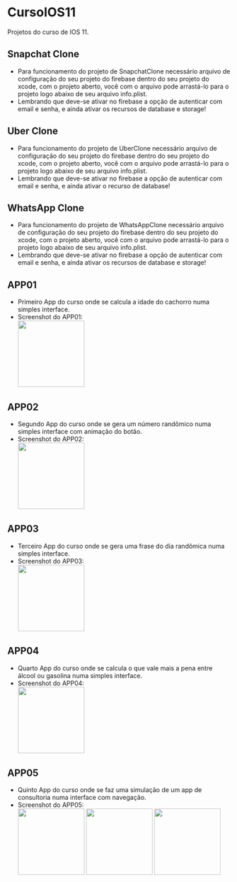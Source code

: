 # CursoIOS11
Projetos do curso de IOS 11.

## Snapchat Clone ##
* Para funcionamento do projeto de SnapchatClone necessário arquivo de configuração do seu projeto do firebase dentro do seu projeto do xcode, com o projeto aberto, você com o arquivo pode arrastá-lo para o projeto logo abaixo de seu arquivo info.plist.
* Lembrando que deve-se ativar no firebase a opção de autenticar com email e senha, e ainda ativar os recursos de database e storage!

## Uber Clone ##
* Para funcionamento do projeto de UberClone necessário arquivo de configuração do seu projeto do firebase dentro do seu projeto do xcode, com o projeto aberto, você com o arquivo pode arrastá-lo para o projeto logo abaixo de seu arquivo info.plist.
* Lembrando que deve-se ativar no firebase a opção de autenticar com email e senha, e ainda ativar o recurso de database!

## WhatsApp Clone ##
* Para funcionamento do projeto de WhatsAppClone necessário arquivo de configuração do seu projeto do firebase dentro do seu projeto do xcode, com o projeto aberto, você com o arquivo pode arrastá-lo para o projeto logo abaixo de seu arquivo info.plist.
* Lembrando que deve-se ativar no firebase a opção de autenticar com email e senha, e ainda ativar os recursos de database e storage!

## APP01 ##
* Primeiro App do curso onde se calcula a idade do cachorro numa simples interface.
* Screenshot do APP01:
<br/>  <img src="https://raw.githubusercontent.com/leonardopaza/cursoIOS11/master/APP01/Screenshots/APP01iPhone8.png" width="150">

## APP02 ##
* Segundo App do curso onde se gera um número randômico numa simples interface com animação do botão.
* Screenshot do APP02:
<br/>  <img src="https://raw.githubusercontent.com/leonardopaza/cursoIOS11/master/APP02/Screenshots/APP02iPhone8.png" width="150">

## APP03 ##
* Terceiro App do curso onde se gera uma frase do dia randômica numa simples interface.
* Screenshot do APP03:
<br/>  <img src="https://raw.githubusercontent.com/leonardopaza/cursoIOS11/master/APP03/Screenshots/APP03iPhone8.png" width="150">

## APP04 ##
* Quarto App do curso onde se calcula o que vale mais a pena entre álcool ou gasolina numa simples interface.
* Screenshot do APP04:
<br/>  <img src="https://raw.githubusercontent.com/leonardopaza/cursoIOS11/master/APP04/Screenshots/APP04iPhone8.png" width="150">

## APP05 ##
* Quinto App do curso onde se faz uma simulação de um app de consultoria numa interface com navegação.
* Screenshot do APP05:
<br/>  <img src="https://raw.githubusercontent.com/leonardopaza/cursoIOS11/master/APP05/Screenshots/APP05iPhone8_1.png" width="150"> <img src="https://raw.githubusercontent.com/leonardopaza/cursoIOS11/master/APP05/Screenshots/APP05iPhone8_2.png" width="150"> <img src="https://raw.githubusercontent.com/leonardopaza/cursoIOS11/master/APP05/Screenshots/APP05iPhone8_3.png" width="150">
